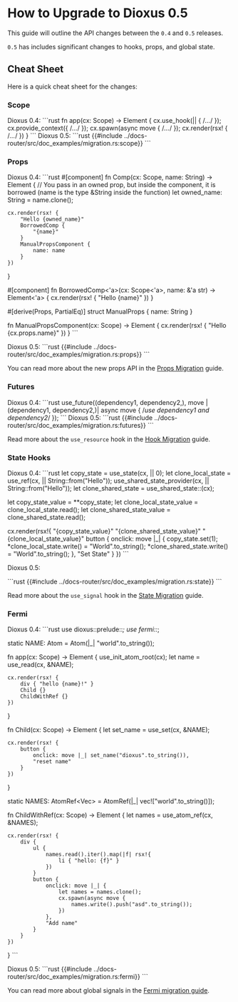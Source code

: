 # How to Upgrade to Dioxus 0.5

This guide will outline the API changes between the `0.4` and `0.5` releases.

`0.5` has includes significant changes to hooks, props, and global state.

## Cheat Sheet

Here is a quick cheat sheet for the changes:

### Scope

Dioxus 0.4:
\```rust
fn app(cx: Scope) -> Element {
    cx.use_hook(|| {
        /*...*/
    });
    cx.provide_context({
        /*...*/
    });
    cx.spawn(async move {
        /*...*/
    });
    cx.render(rsx! {
        /*...*/
    })
}
\```
Dioxus 0.5:
\```rust
{{#include ../docs-router/src/doc_examples/migration.rs:scope}}
\```

### Props

Dioxus 0.4:
\```rust
#[component]
fn Comp(cx: Scope, name: String) -> Element {
    // You pass in an owned prop, but inside the component, it is borrowed (name is the type &String inside the function)
    let owned_name: String = name.clone();

    cx.render(rsx! {
        "Hello {owned_name}"
        BorrowedComp {
            "{name}"
        }
        ManualPropsComponent {
            name: name
        }
    })
}

#[component]
fn BorrowedComp<'a>(cx: Scope<'a>, name: &'a str) -> Element<'a> {
    cx.render(rsx! {
        "Hello {name}"
    })
}

#[derive(Props, PartialEq)]
struct ManualProps {
    name: String
}

fn ManualPropsComponent(cx: Scope<ManualProps>) -> Element {
    cx.render(rsx! {
        "Hello {cx.props.name}"
    })
}
\```

Dioxus 0.5:
\```rust
{{#include ../docs-router/src/doc_examples/migration.rs:props}}
\```

You can read more about the new props API in the [Props Migration](props.md) guide.

### Futures

Dioxus 0.4:
\```rust
use_future((dependency1, dependency2,), move |(dependency1, dependency2,)| async move {
	/*use dependency1 and dependency2*/
});
\```
Dioxus 0.5:
\```rust
{{#include ../docs-router/src/doc_examples/migration.rs:futures}}
\```

Read more about the `use_resource` hook in the [Hook Migration](hooks.md) guide.

### State Hooks

Dioxus 0.4:
\```rust
let copy_state = use_state(cx, || 0);
let clone_local_state = use_ref(cx, || String::from("Hello"));
use_shared_state_provider(cx, || String::from("Hello"));
let clone_shared_state = use_shared_state::<String>(cx);

let copy_state_value = **copy_state;
let clone_local_state_value = clone_local_state.read();
let clone_shared_state_value = clone_shared_state.read();

cx.render(rsx!{
	"{copy_state_value}"
	"{clone_shared_state_value}"
	"{clone_local_state_value}"
	button {
		onclick: move |_| {
			copy_state.set(1);
			*clone_local_state.write() = "World".to_string();
			*clone_shared_state.write() = "World".to_string();
		},
		"Set State"
	}
})
\```

Dioxus 0.5:

\```rust
{{#include ../docs-router/src/doc_examples/migration.rs:state}}
\```

Read more about the `use_signal` hook in the [State Migration](state.md) guide.

### Fermi

Dioxus 0.4:
\```rust
use dioxus::prelude::*;
use fermi::*;

static NAME: Atom<String> = Atom(|_| "world".to_string());

fn app(cx: Scope) -> Element {
    use_init_atom_root(cx);
    let name = use_read(cx, &NAME);

    cx.render(rsx! {
        div { "hello {name}!" }
        Child {}
        ChildWithRef {}
    })
}

fn Child(cx: Scope) -> Element {
    let set_name = use_set(cx, &NAME);

    cx.render(rsx! {
        button {
            onclick: move |_| set_name("dioxus".to_string()),
            "reset name"
        }
    })
}

static NAMES: AtomRef<Vec<String>> = AtomRef(|_| vec!["world".to_string()]);

fn ChildWithRef(cx: Scope) -> Element {
    let names = use_atom_ref(cx, &NAMES);

    cx.render(rsx! {
        div {
            ul {
                names.read().iter().map(|f| rsx!{
                    li { "hello: {f}" }
                })
            }
            button {
                onclick: move |_| {
                    let names = names.clone();
                    cx.spawn(async move {
                        names.write().push("asd".to_string());
                    })
                },
                "Add name"
            }
        }
    })
}
\```

Dioxus 0.5:
\```rust
{{#include ../docs-router/src/doc_examples/migration.rs:fermi}}
\```

You can read more about global signals in the [Fermi migration guide](fermi.md).
